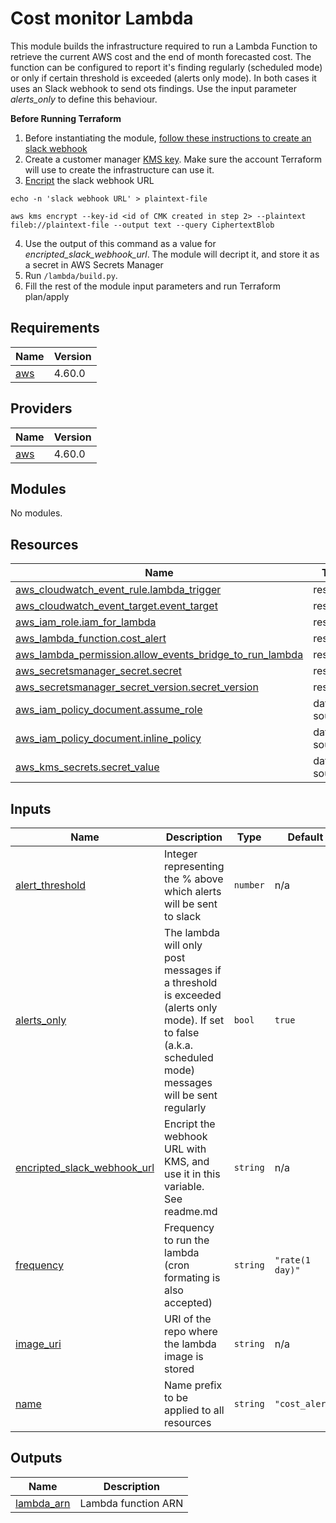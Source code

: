 # Cost monitor Lambda
This module builds the infrastructure required to run a Lambda Function to retrieve the current AWS cost and the end of month forecasted cost.
The function can be configured to report it's finding regularly (scheduled mode) or only if certain threshold is exceeded (alerts only mode). In both cases it uses an Slack webhook to send ots findings. Use the input parameter *alerts_only* to define this behaviour.

**Before Running Terraform**
1. Before instantiating the module, [follow these instructions to create an slack webhook](https://api.slack.com/messaging/webhooks)
2. Create a customer manager [KMS key](https://docs.aws.amazon.com/kms/latest/developerguide/create-keys.html). Make sure the account Terraform will use to create the infrastructure can use it.
3. [Encript](https://registry.terraform.io/providers/hashicorp/aws/latest/docs/data-sources/kms_secrets) the slack webhook URL

`echo -n 'slack webhook URL' > plaintext-file`

`aws kms encrypt --key-id <id of CMK created in step 2> --plaintext fileb://plaintext-file --output text --query CiphertextBlob`

4. Use the output of this command as a value for *encripted_slack_webhook_url*. The module will decript it, and store it as a secret in AWS Secrets Manager
5. Run `/lambda/build.py`.
6. Fill the rest of the module input parameters and run Terraform plan/apply


<!-- BEGIN_TF_DOCS -->
## Requirements

| Name | Version |
|------|---------|
| <a name="requirement_aws"></a> [aws](#requirement\_aws) | 4.60.0 |

## Providers

| Name | Version |
|------|---------|
| <a name="provider_aws"></a> [aws](#provider\_aws) | 4.60.0 |

## Modules

No modules.

## Resources

| Name | Type |
|------|------|
| [aws_cloudwatch_event_rule.lambda_trigger](https://registry.terraform.io/providers/hashicorp/aws/4.60.0/docs/resources/cloudwatch_event_rule) | resource |
| [aws_cloudwatch_event_target.event_target](https://registry.terraform.io/providers/hashicorp/aws/4.60.0/docs/resources/cloudwatch_event_target) | resource |
| [aws_iam_role.iam_for_lambda](https://registry.terraform.io/providers/hashicorp/aws/4.60.0/docs/resources/iam_role) | resource |
| [aws_lambda_function.cost_alert](https://registry.terraform.io/providers/hashicorp/aws/4.60.0/docs/resources/lambda_function) | resource |
| [aws_lambda_permission.allow_events_bridge_to_run_lambda](https://registry.terraform.io/providers/hashicorp/aws/4.60.0/docs/resources/lambda_permission) | resource |
| [aws_secretsmanager_secret.secret](https://registry.terraform.io/providers/hashicorp/aws/4.60.0/docs/resources/secretsmanager_secret) | resource |
| [aws_secretsmanager_secret_version.secret_version](https://registry.terraform.io/providers/hashicorp/aws/4.60.0/docs/resources/secretsmanager_secret_version) | resource |
| [aws_iam_policy_document.assume_role](https://registry.terraform.io/providers/hashicorp/aws/4.60.0/docs/data-sources/iam_policy_document) | data source |
| [aws_iam_policy_document.inline_policy](https://registry.terraform.io/providers/hashicorp/aws/4.60.0/docs/data-sources/iam_policy_document) | data source |
| [aws_kms_secrets.secret_value](https://registry.terraform.io/providers/hashicorp/aws/4.60.0/docs/data-sources/kms_secrets) | data source |

## Inputs

| Name | Description | Type | Default | Required |
|------|-------------|------|---------|:--------:|
| <a name="input_alert_threshold"></a> [alert\_threshold](#input\_alert\_threshold) | Integer representing the % above which alerts will be sent to slack | `number` | n/a | yes |
| <a name="input_alerts_only"></a> [alerts\_only](#input\_alerts\_only) | The lambda will only post messages if a threshold is exceeded (alerts only mode). If set to false (a.k.a. scheduled mode) messages will be sent regularly | `bool` | `true` | no |
| <a name="input_encripted_slack_webhook_url"></a> [encripted\_slack\_webhook\_url](#input\_encripted\_slack\_webhook\_url) | Encript the webhook URL with KMS, and use it in this variable. See readme.md | `string` | n/a | yes |
| <a name="input_frequency"></a> [frequency](#input\_frequency) | Frequency to run the lambda (cron formating is also accepted) | `string` | `"rate(1 day)"` | no |
| <a name="input_image_uri"></a> [image\_uri](#input\_image\_uri) | URI of the repo where the lambda image is stored | `string` | n/a | yes |
| <a name="input_name"></a> [name](#input\_name) | Name prefix to be applied to all resources | `string` | `"cost_alert"` | no |

## Outputs

| Name | Description |
|------|-------------|
| <a name="output_lambda_arn"></a> [lambda\_arn](#output\_lambda\_arn) | Lambda function ARN |
<!-- END_TF_DOCS -->